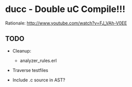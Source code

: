 # ducc - Double uC Compile!!!

Rationale: <http://www.youtube.com/watch?v=FJ_VAh-V0EE>

## TODO

 * Cleanup:
    * analyzer_rules.erl

 * Traverse testfiles

 * Include .c source in AST?
